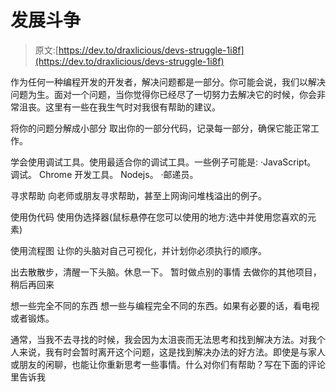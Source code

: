 # 发展斗争

> 原文:[https://dev.to/draxlicious/devs-struggle-1i8f](https://dev.to/draxlicious/devs-struggle-1i8f)

作为任何一种编程开发的开发者，解决问题都是一部分。你可能会说，我们以解决问题为生。面对一个问题，当你觉得你已经尽了一切努力去解决它的时候，你会非常沮丧。这里有一些在我生气时对我很有帮助的建议。

将你的问题分解成小部分
取出你的一部分代码，记录每一部分，确保它能正常工作。

学会使用调试工具。使用最适合你的调试工具。一些例子可能是:
·JavaScript。
调试。
Chrome 开发工具。
Nodejs。
·邮递员。

寻求帮助
向老师或朋友寻求帮助，甚至上网询问堆栈溢出的例子。

使用伪代码
使用伪选择器(鼠标悬停在您可以使用的地方:选中并使用您喜欢的元素)

使用流程图
让你的头脑对自己可视化，并计划你必须执行的顺序。

出去散散步，清醒一下头脑。休息一下。
暂时做点别的事情
去做你的其他项目，稍后再回来

想一些完全不同的东西
想一些与编程完全不同的东西。如果有必要的话，看电视或者锻炼。

通常，当我不去寻找的时候，我会因为太沮丧而无法思考和找到解决方法。对我个人来说，我有时会暂时离开这个问题，这是找到解决办法的好方法。即使是与家人或朋友的闲聊，也能让你重新思考一些事情。什么对你们有帮助？写在下面的评论里告诉我